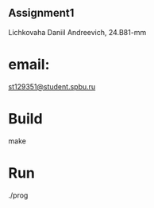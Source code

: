 ## Assignment1

Lichkovaha Daniil Andreevich, 24.B81-mm

# email:
st129351@student.spbu.ru

# Build

make

# Run
./prog



